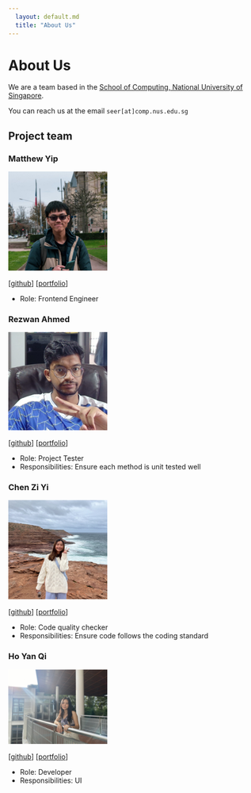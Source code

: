 ```yaml
---
  layout: default.md
  title: "About Us"
---
```


# About Us

We are a team based in the [School of Computing, National University of Singapore](http://www.comp.nus.edu.sg).

You can reach us at the email `seer[at]comp.nus.edu.sg`

## Project team

### Matthew Yip

<img src="images/matthewyip1511.png" width="200px">

[[github](https://github.com/matthewyip1511)]
[[portfolio](team/matthewyip.md)]

* Role: Frontend Engineer

### Rezwan Ahmed

<img src="images/rezwanahmed123.png" width="200px">

[[github](https://github.com/RezwanAhmed123)]
[[portfolio](team/rezwanahmed.md)]

* Role: Project Tester
* Responsibilities: Ensure each method is unit tested well

### Chen Zi Yi
<img src="images/zi-yii.png" width="200px">

[[github](http://github.com/zi-yii)]
[[portfolio](team/chenziyi.md)]

* Role: Code quality checker
* Responsibilities: Ensure code follows the coding standard

### Ho Yan Qi

<img src="images/yanqiyqh.png" width="200px">

[[github](http://github.com/yanqiyqh)]
[[portfolio](team/yanqiyqh.md)]

* Role: Developer
* Responsibilities: UI
